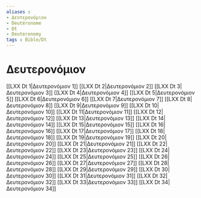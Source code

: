 ```yaml
---
aliases : 
- Δευτερονόμιον
- Deutéronome
- Dt
- Deuteronomy
tags : Bible/Dt
---
```


# Δευτερονόμιον

[[LXX Dt 1|Δευτερονόμιον 1]]
[[LXX Dt 2|Δευτερονόμιον 2]]
[[LXX Dt 3|Δευτερονόμιον 3]]
[[LXX Dt 4|Δευτερονόμιον 4]]
[[LXX Dt 5|Δευτερονόμιον 5]]
[[LXX Dt 6|Δευτερονόμιον 6]]
[[LXX Dt 7|Δευτερονόμιον 7]]
[[LXX Dt 8|Δευτερονόμιον 8]]
[[LXX Dt 9|Δευτερονόμιον 9]]
[[LXX Dt 10|Δευτερονόμιον 10]]
[[LXX Dt 11|Δευτερονόμιον 11]]
[[LXX Dt 12|Δευτερονόμιον 12]]
[[LXX Dt 13|Δευτερονόμιον 13]]
[[LXX Dt 14|Δευτερονόμιον 14]]
[[LXX Dt 15|Δευτερονόμιον 15]]
[[LXX Dt 16|Δευτερονόμιον 16]]
[[LXX Dt 17|Δευτερονόμιον 17]]
[[LXX Dt 18|Δευτερονόμιον 18]]
[[LXX Dt 19|Δευτερονόμιον 19]]
[[LXX Dt 20|Δευτερονόμιον 20]]
[[LXX Dt 21|Δευτερονόμιον 21]]
[[LXX Dt 22|Δευτερονόμιον 22]]
[[LXX Dt 23|Δευτερονόμιον 23]]
[[LXX Dt 24|Δευτερονόμιον 24]]
[[LXX Dt 25|Δευτερονόμιον 25]]
[[LXX Dt 26|Δευτερονόμιον 26]]
[[LXX Dt 27|Δευτερονόμιον 27]]
[[LXX Dt 28|Δευτερονόμιον 28]]
[[LXX Dt 29|Δευτερονόμιον 29]]
[[LXX Dt 30|Δευτερονόμιον 30]]
[[LXX Dt 31|Δευτερονόμιον 31]]
[[LXX Dt 32|Δευτερονόμιον 32]]
[[LXX Dt 33|Δευτερονόμιον 33]]
[[LXX Dt 34|Δευτερονόμιον 34]]
